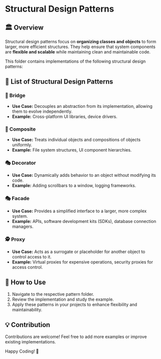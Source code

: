 # Structural Design Patterns

## 🏛️ Overview
Structural design patterns focus on **organizing classes and objects** to form larger, more efficient structures. They help ensure that system components are **flexible and scalable** while maintaining clean and maintainable code.

This folder contains implementations of the following structural design patterns:

## 📂 List of Structural Design Patterns

### 🌉 Bridge
- **Use Case:** Decouples an abstraction from its implementation, allowing them to evolve independently.
- **Example:** Cross-platform UI libraries, device drivers.

### 🌳 Composite
- **Use Case:** Treats individual objects and compositions of objects uniformly.
- **Example:** File system structures, UI component hierarchies.

### 🎭 Decorator
- **Use Case:** Dynamically adds behavior to an object without modifying its code.
- **Example:** Adding scrollbars to a window, logging frameworks.

### 🎭 Facade
- **Use Case:** Provides a simplified interface to a larger, more complex system.
- **Example:** APIs, software development kits (SDKs), database connection managers.

### 🕵️ Proxy
- **Use Case:** Acts as a surrogate or placeholder for another object to control access to it.
- **Example:** Virtual proxies for expensive operations, security proxies for access control.

## 🚀 How to Use
1. Navigate to the respective pattern folder.
2. Review the implementation and study the example.
3. Apply these patterns in your projects to enhance flexibility and maintainability.

## 💡 Contribution
Contributions are welcome! Feel free to add more examples or improve existing implementations.

Happy Coding! 🚀

